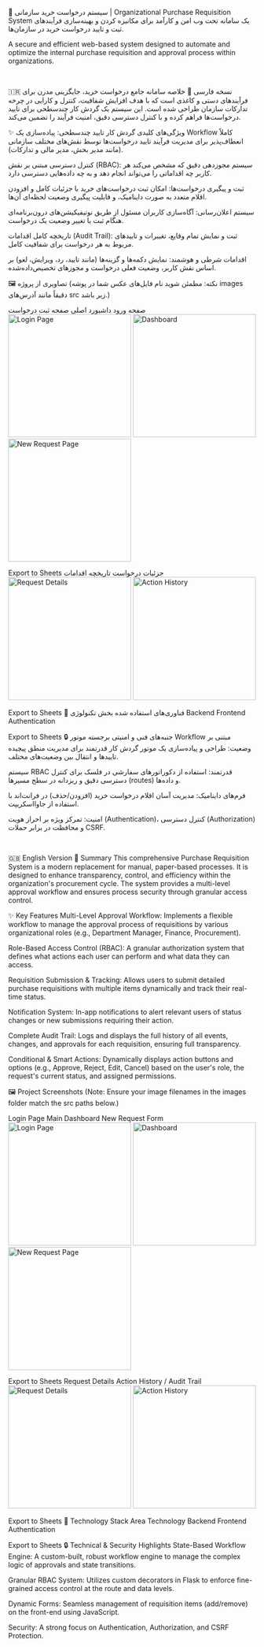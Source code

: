 🏢 سیستم درخواست خرید سازمانی | Organizational Purchase Requisition System
یک سامانه تحت وب امن و کارآمد برای مکانیزه کردن و بهینه‌سازی فرآیندهای ثبت و تایید درخواست خرید در سازمان‌ها.

A secure and efficient web-based system designed to automate and optimize the internal purchase requisition and approval process within organizations.

<br>

🇮🇷 نسخه فارسی
📝 خلاصه
سامانه جامع درخواست خرید، جایگزینی مدرن برای فرآیندهای دستی و کاغذی است که با هدف افزایش شفافیت، کنترل و کارایی در چرخه تدارکات سازمان طراحی شده است. این سیستم یک گردش کار چندسطحی برای تایید درخواست‌ها فراهم کرده و با کنترل دسترسی دقیق، امنیت فرآیند را تضمین می‌کند.

✨ ویژگی‌های کلیدی
گردش کار تایید چندسطحی: پیاده‌سازی یک Workflow کاملاً انعطاف‌پذیر برای مدیریت فرآیند تایید درخواست‌ها توسط نقش‌های مختلف سازمانی (مانند مدیر بخش، مدیر مالی و تدارکات).

کنترل دسترسی مبتنی بر نقش (RBAC): سیستم مجوزدهی دقیق که مشخص می‌کند هر کاربر چه اقداماتی را می‌تواند انجام دهد و به چه داده‌هایی دسترسی دارد.

ثبت و پیگیری درخواست‌ها: امکان ثبت درخواست‌های خرید با جزئیات کامل و افزودن اقلام متعدد به صورت داینامیک، و قابلیت پیگیری وضعیت لحظه‌ای آن‌ها.

سیستم اعلان‌رسانی: آگاه‌سازی کاربران مسئول از طریق نوتیفیکیشن‌های درون‌برنامه‌ای هنگام ثبت یا تغییر وضعیت یک درخواست.

تاریخچه کامل اقدامات (Audit Trail): ثبت و نمایش تمام وقایع، تغییرات و تاییدهای مربوط به هر درخواست برای شفافیت کامل.

اقدامات شرطی و هوشمند: نمایش دکمه‌ها و گزینه‌ها (مانند تایید، رد، ویرایش، لغو) بر اساس نقش کاربر، وضعیت فعلی درخواست و مجوزهای تخصیص‌داده‌شده.

🖼️ تصاویری از پروژه
(نکته: مطمئن شوید نام فایل‌های عکس شما در پوشه images دقیقاً مانند آدرس‌های src زیر باشد.)

صفحه ورود	داشبورد اصلی	صفحه ثبت درخواست
<img src="./images/1-login-page.png" alt="Login Page" width="250"/>	<img src="./images/2-dashboard.png" alt="Dashboard" width="250"/>	<img src="./images/3-new-request-form.png" alt="New Request Page" width="250"/>

Export to Sheets
جزئیات درخواست	تاریخچه اقدامات
<img src="./images/4-request-details.png" alt="Request Details" width="250"/>	<img src="./images/5-action-history.png" alt="Action History" width="250"/>

Export to Sheets
🚀 فناوری‌های استفاده شده
بخش	تکنولوژی
Backend	
Frontend	
Authentication	

Export to Sheets
🔒 جنبه‌های فنی و امنیتی برجسته
موتور Workflow مبتنی بر وضعیت: طراحی و پیاده‌سازی یک موتور گردش کار قدرتمند برای مدیریت منطق پیچیده تاییدها و انتقال بین وضعیت‌های مختلف.

سیستم RBAC قدرتمند: استفاده از دکوراتورهای سفارشی در فلسک برای کنترل دسترسی دقیق و ریزدانه در سطح مسیرها (routes) و داده‌ها.

فرم‌های داینامیک: مدیریت آسان اقلام درخواست خرید (افزودن/حذف) در فرانت‌اند با استفاده از جاوااسکریپت.

امنیت: تمرکز ویژه بر احراز هویت (Authentication)، کنترل دسترسی (Authorization) و محافظت در برابر حملات CSRF.

<br>

🇬🇧 English Version
📝 Summary
This comprehensive Purchase Requisition System is a modern replacement for manual, paper-based processes. It is designed to enhance transparency, control, and efficiency within the organization's procurement cycle. The system provides a multi-level approval workflow and ensures process security through granular access control.

✨ Key Features
Multi-Level Approval Workflow: Implements a flexible workflow to manage the approval process of requisitions by various organizational roles (e.g., Department Manager, Finance, Procurement).

Role-Based Access Control (RBAC): A granular authorization system that defines what actions each user can perform and what data they can access.

Requisition Submission & Tracking: Allows users to submit detailed purchase requisitions with multiple items dynamically and track their real-time status.

Notification System: In-app notifications to alert relevant users of status changes or new submissions requiring their action.

Complete Audit Trail: Logs and displays the full history of all events, changes, and approvals for each requisition, ensuring full transparency.

Conditional & Smart Actions: Dynamically displays action buttons and options (e.g., Approve, Reject, Edit, Cancel) based on the user's role, the request's current status, and assigned permissions.

🖼️ Project Screenshots
(Note: Ensure your image filenames in the images folder match the src paths below.)

Login Page	Main Dashboard	New Request Form
<img src="./images/1-login-page.png" alt="Login Page" width="250"/>	<img src="./images/2-dashboard.png" alt="Dashboard" width="250"/>	<img src="./images/3-new-request-form.png" alt="New Request Page" width="250"/>

Export to Sheets
Request Details	Action History / Audit Trail
<img src="./images/4-request-details.png" alt="Request Details" width="250"/>	<img src="./images/5-action-history.png" alt="Action History" width="250"/>

Export to Sheets
🚀 Technology Stack
Area	Technology
Backend	
Frontend	
Authentication	

Export to Sheets
🔒 Technical & Security Highlights
State-Based Workflow Engine: A custom-built, robust workflow engine to manage the complex logic of approvals and state transitions.

Granular RBAC System: Utilizes custom decorators in Flask to enforce fine-grained access control at the route and data levels.

Dynamic Forms: Seamless management of requisition items (add/remove) on the front-end using JavaScript.

Security: A strong focus on Authentication, Authorization, and CSRF Protection.
